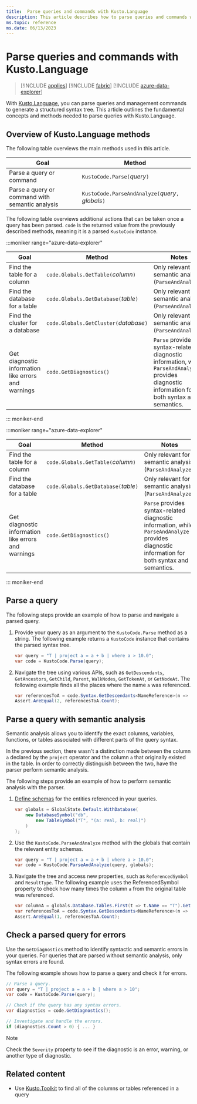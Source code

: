```yaml
---
title:  Parse queries and commands with Kusto.Language
description: This article describes how to parse queries and commands with the Kusto.Language library.
ms.topic: reference
ms.date: 06/13/2023
---
```


# Parse queries and commands with Kusto.Language

> [!INCLUDE [applies](../../includes/applies-to-version/applies.md)] [!INCLUDE [fabric](../../includes/applies-to-version/fabric.md)] [!INCLUDE [azure-data-explorer](../../includes/applies-to-version/azure-data-explorer.md)]

With [Kusto.Language](https://www.nuget.org/packages/Microsoft.Azure.Kusto.Language/), you can parse queries and management commands to generate a structured syntax tree. This article outlines the fundamental concepts and methods needed to parse queries with Kusto.Language.

## Overview of Kusto.Language methods

The following table overviews the main methods used in this article.

|Goal|Method|
|--|--|
|Parse a query or command|`KustoCode.Parse(`*query*`)`|
|Parse a query or command with semantic analysis|`KustoCode.ParseAndAnalyze(`*query*`,` *globals*`)`|

The following table overviews additional actions that can be taken once a query has been parsed. `code` is the returned value from the previously described methods, meaning it is a parsed `KustoCode` instance.

:::moniker range="azure-data-explorer"

|Goal|Method|Notes|
|--|--|--|
|Find the table for a column|`code.Globals.GetTable(`*column*`)`|Only relevant for semantic analysis (`ParseAndAnalyze`).|
|Find the database for a table|`code.Globals.GetDatabase(`*table*`)`|Only relevant for semantic analysis (`ParseAndAnalyze`).|
|Find the cluster for a database|`code.Globals.GetCluster(`*database*`)`|Only relevant for semantic analysis (`ParseAndAnalyze`).|
|Get diagnostic information like errors and warnings|`code.GetDiagnostics()`|`Parse` provides syntax-related diagnostic information, while `ParseAndAnalyze` provides diagnostic information for both syntax and semantics.|
::: moniker-end

:::moniker range="azure-data-explorer"

|Goal|Method|Notes|
|--|--|--|
|Find the table for a column|`code.Globals.GetTable(`*column*`)`|Only relevant for semantic analysis (`ParseAndAnalyze`).|
|Find the database for a table|`code.Globals.GetDatabase(`*table*`)`|Only relevant for semantic analysis (`ParseAndAnalyze`).|
|Get diagnostic information like errors and warnings|`code.GetDiagnostics()`|`Parse` provides syntax-related diagnostic information, while `ParseAndAnalyze` provides diagnostic information for both syntax and semantics.|
::: moniker-end

## Parse a query

The following steps provide an example of how to parse and navigate a parsed query.

1. Provide your query as an argument to the `KustoCode.Parse` method as a string. The following example returns a `KustoCode` instance that contains the parsed syntax tree.

    ```csharp
    var query = "T | project a = a + b | where a > 10.0";
    var code = KustoCode.Parse(query);
    ```

1. Navigate the tree using various APIs, such as `GetDescendants`, `GetAncestors`, `GetChild`, `Parent`, `WalkNodes`, `GetTokenAt`, or `GetNodeAt`. The following example finds all the places where the name `a` was referenced.

    ```csharp
    var referencesToA = code.Syntax.GetDescendants<NameReference>(n => n.SimpleName == "a");
    Assert.AreEqual(2, referencesToA.Count);
    ```

## Parse a query with semantic analysis

Semantic analysis allows you to identify the exact columns, variables, functions, or tables associated with different parts of the query syntax.

In the previous section, there wasn't a distinction made between the column `a` declared by the `project` operator and the column `a` that originally existed in the table. In order to correctly distinguish between the two, have the parser perform semantic analysis.

The following steps provide an example of how to perform semantic analysis with the parser.

1. [Define schemas](kusto-language-define-schemas.md) for the entities referenced in your queries.

    ```csharp
    var globals = GlobalState.Default.WithDatabase(
        new DatabaseSymbol("db",
            new TableSymbol("T", "(a: real, b: real)")
        )
    );
    ```

1. Use the `KustoCode.ParseAndAnalyze` method with the globals that contain the relevant entity schemas.

    ```csharp
    var query = "T | project a = a + b | where a > 10.0";
    var code = KustoCode.ParseAndAnalyze(query, globals);
    ```

1. Navigate the tree and access new properties, such as `ReferencedSymbol` and `ResultType`. The following example uses the ReferencedSymbol property to check how many times the column `a` from the original table was referenced.

    ```csharp
    var columnA = globals.Database.Tables.First(t => t.Name == "T").GetColumn("a");
    var referencesToA = code.Syntax.GetDescendants<NameReference>(n => n.ReferencedSymbol == columnA);
    Assert.AreEqual(1, referencesToA.Count);
    ```

## Check a parsed query for errors

Use the `GetDiagnostics` method to identify syntactic and semantic errors in your queries. For queries that are parsed without semantic analysis, only syntax errors are found.

The following example shows how to parse a query and check it for errors.

```csharp
// Parse a query.
var query = "T | project a = a + b | where a > 10";
var code = KustoCode.Parse(query);

// Check if the query has any syntax errors.
var diagnostics = code.GetDiagnostics();

// Investigate and handle the errors.
if (diagnostics.Count > 0) { ... }
```

> [!NOTE]
> Check the `Severity` property to see if the diagnostic is an error, warning, or another type of diagnostic.

## Related content

* Use [Kusto.Toolkit](https://www.nuget.org/packages/Kusto.Toolkit/) to find all of the columns or tables referenced in a query
